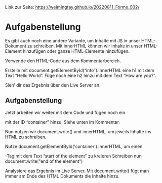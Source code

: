 Link zur Seite: https://weimingtay.github.io/20220811_Forms_002/

# Aufgabenstellung

Es gibt auch noch eine andere Variante, um Inhalte mit JS in unser HTML-Dokument zu schreiben.
Mit innerHTML können wir Inhalte in unser HTML-Element hinzufügen oder ganze HTML-Elemente hinzufügen. 


Verwende den HTML-Code aus dem Kommentarbereich.

Erstelle mit document.getElementById(“info”).innerHTML eine h1 mit dem Text “Hello World”.
Füge noch eine h2 hinzu mit dem Text “How are you?”.

Sieh’ dir das Ergebnis über den Live Server an.


## Aufgabenstellung

Jetzt arbeiten wir weiter mit dem Code und fügen noch ein <div> mit der ID “container” hinzu. Siehe unten im Kommentar.

Nun nutzen wir document.write() und innerHTML, um jeweils Inhalte ins HTML zu schreiben.

Nutze document.getElementById('container').innerHTML, um einen <p>-Tag mit dem Text “start of the element” zu kreieren
Schreiben nun document.write("end of the element")

Analysiere das Ergebnis im Live Server.
Mit document.write() fügt man immer am Ende des HTML Dokuments die Inhalte hinzu.

